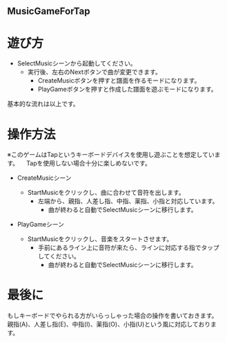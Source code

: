 ## MusicGameForTap

# 遊び方

- SelectMusicシーンから起動してください。
  - 実行後、左右のNextボタンで曲が変更できます。
    - CreateMusicボタンを押すと譜面を作るモードになります。
    - PlayGameボタンを押すと作成した譜面を遊ぶモードになります。
    
基本的な流れは以上です。

# 操作方法

※このゲームはTapというキーボードデバイスを使用し遊ぶことを想定しています。
　Tapを使用しない場合十分に楽しめないです。
- CreateMusicシーン
  - StartMusicをクリックし、曲に合わせて音符を出します。
    - 左端から、親指、人差し指、中指、薬指、小指と対応しています。
      - 曲が終わると自動でSelectMusicシーンに移行します。
 
- PlayGameシーン
  - StartMusicをクリックし、音楽をスタートさせます。
    - 手前にあるライン上に音符が来たら、ラインに対応する指でタップしてください。
      - 曲が終わると自動でSelectMusicシーンに移行します。
      
# 最後に

もしキーボードでやられる方がいらっしゃった場合の操作を書いておきます。
親指(A)、人差し指(E)、中指(I)、薬指(O)、小指(U)という風に対応しております。
 
